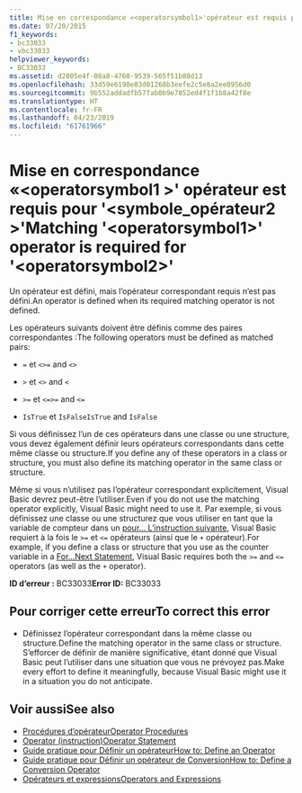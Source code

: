 ```yaml
---
title: Mise en correspondance «<operatorsymbol1>'opérateur est requis pour'<operatorsymbol2>'
ms.date: 07/20/2015
f1_keywords:
- bc33033
- vbc33033
helpviewer_keywords:
- BC33033
ms.assetid: d2805e4f-08a8-4760-9539-565f51b88d13
ms.openlocfilehash: 33d59e6190e83d01268b3eefe2c5e8a2ee8956d0
ms.sourcegitcommit: 9b552addadfb57fab0b9e7852ed4f1f1b8a42f8e
ms.translationtype: HT
ms.contentlocale: fr-FR
ms.lasthandoff: 04/23/2019
ms.locfileid: "61761966"
---
```

# <a name="matching-operatorsymbol1-operator-is-required-for-operatorsymbol2"></a><span data-ttu-id="7d43f-102">Mise en correspondance «\<operatorsymbol1 >' opérateur est requis pour '\<symbole_opérateur2 >'</span><span class="sxs-lookup"><span data-stu-id="7d43f-102">Matching '\<operatorsymbol1>' operator is required for '\<operatorsymbol2>'</span></span>
<span data-ttu-id="7d43f-103">Un opérateur est défini, mais l’opérateur correspondant requis n’est pas défini.</span><span class="sxs-lookup"><span data-stu-id="7d43f-103">An operator is defined when its required matching operator is not defined.</span></span>  
  
 <span data-ttu-id="7d43f-104">Les opérateurs suivants doivent être définis comme des paires correspondantes :</span><span class="sxs-lookup"><span data-stu-id="7d43f-104">The following operators must be defined as matched pairs:</span></span>  
  
- <span data-ttu-id="7d43f-105">`=` et `<>`</span><span class="sxs-lookup"><span data-stu-id="7d43f-105">`=` and `<>`</span></span>  
  
- <span data-ttu-id="7d43f-106">`>` et `<`</span><span class="sxs-lookup"><span data-stu-id="7d43f-106">`>` and `<`</span></span>  
  
- <span data-ttu-id="7d43f-107">`>=` et `<=`</span><span class="sxs-lookup"><span data-stu-id="7d43f-107">`>=` and `<=`</span></span>  
  
- <span data-ttu-id="7d43f-108">`IsTrue` et `IsFalse`</span><span class="sxs-lookup"><span data-stu-id="7d43f-108">`IsTrue` and `IsFalse`</span></span>  
  
 <span data-ttu-id="7d43f-109">Si vous définissez l’un de ces opérateurs dans une classe ou une structure, vous devez également définir leurs opérateurs correspondants dans cette même classe ou structure.</span><span class="sxs-lookup"><span data-stu-id="7d43f-109">If you define any of these operators in a class or structure, you must also define its matching operator in the same class or structure.</span></span>  
  
 <span data-ttu-id="7d43f-110">Même si vous n’utilisez pas l’opérateur correspondant explicitement, Visual Basic devrez peut-être l’utiliser.</span><span class="sxs-lookup"><span data-stu-id="7d43f-110">Even if you do not use the matching operator explicitly, Visual Basic might need to use it.</span></span> <span data-ttu-id="7d43f-111">Par exemple, si vous définissez une classe ou une structurez que vous utiliser en tant que la variable de compteur dans un [pour... L’instruction suivante](../../visual-basic/language-reference/statements/for-next-statement.md), Visual Basic requiert à la fois le `>=` et `<=` opérateurs (ainsi que le `+` opérateur).</span><span class="sxs-lookup"><span data-stu-id="7d43f-111">For example, if you define a class or structure that you use as the counter variable in a [For...Next Statement](../../visual-basic/language-reference/statements/for-next-statement.md), Visual Basic requires both the `>=` and `<=` operators (as well as the `+` operator).</span></span>  
  
 <span data-ttu-id="7d43f-112">**ID d’erreur :** BC33033</span><span class="sxs-lookup"><span data-stu-id="7d43f-112">**Error ID:** BC33033</span></span>  
  
## <a name="to-correct-this-error"></a><span data-ttu-id="7d43f-113">Pour corriger cette erreur</span><span class="sxs-lookup"><span data-stu-id="7d43f-113">To correct this error</span></span>  
  
- <span data-ttu-id="7d43f-114">Définissez l’opérateur correspondant dans la même classe ou structure.</span><span class="sxs-lookup"><span data-stu-id="7d43f-114">Define the matching operator in the same class or structure.</span></span> <span data-ttu-id="7d43f-115">S’efforcer de définir de manière significative, étant donné que Visual Basic peut l’utiliser dans une situation que vous ne prévoyez pas.</span><span class="sxs-lookup"><span data-stu-id="7d43f-115">Make every effort to define it meaningfully, because Visual Basic might use it in a situation you do not anticipate.</span></span>  
  
## <a name="see-also"></a><span data-ttu-id="7d43f-116">Voir aussi</span><span class="sxs-lookup"><span data-stu-id="7d43f-116">See also</span></span>

- [<span data-ttu-id="7d43f-117">Procédures d’opérateur</span><span class="sxs-lookup"><span data-stu-id="7d43f-117">Operator Procedures</span></span>](../../visual-basic/programming-guide/language-features/procedures/operator-procedures.md)
- [<span data-ttu-id="7d43f-118">Operator (instruction)</span><span class="sxs-lookup"><span data-stu-id="7d43f-118">Operator Statement</span></span>](../../visual-basic/language-reference/statements/operator-statement.md)
- [<span data-ttu-id="7d43f-119">Guide pratique pour Définir un opérateur</span><span class="sxs-lookup"><span data-stu-id="7d43f-119">How to: Define an Operator</span></span>](../../visual-basic/programming-guide/language-features/procedures/how-to-define-an-operator.md)
- [<span data-ttu-id="7d43f-120">Guide pratique pour Définir un opérateur de Conversion</span><span class="sxs-lookup"><span data-stu-id="7d43f-120">How to: Define a Conversion Operator</span></span>](../../visual-basic/programming-guide/language-features/procedures/how-to-define-a-conversion-operator.md)
- [<span data-ttu-id="7d43f-121">Opérateurs et expressions</span><span class="sxs-lookup"><span data-stu-id="7d43f-121">Operators and Expressions</span></span>](../../visual-basic/programming-guide/language-features/operators-and-expressions/index.md)
